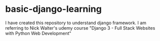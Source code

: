 # basic-django-learning
I have created this repository to understand django framework. I am referring to Nick Walter's udemy course "Django 3 - Full Stack Websites with Python Web Development"
